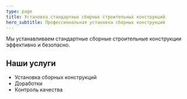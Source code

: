 ```yaml
---
type: page
title: Установка стандартных сборных строительных конструкций
hero_subtitle: Профессиональная установка сборных конструкций
---
```


Мы устанавливаем стандартные сборные строительные конструкции эффективно и безопасно.

## Наши услуги

- Установка сборных конструкций
- Доработки
- Контроль качества
